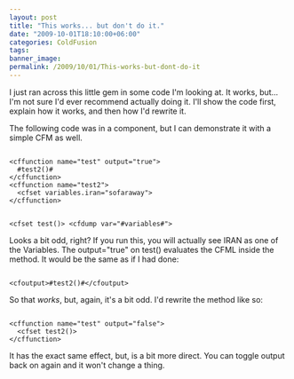 ```yaml
---
layout: post
title: "This works... but don't do it."
date: "2009-10-01T18:10:00+06:00"
categories: ColdFusion 
tags: 
banner_image: 
permalink: /2009/10/01/This-works-but-dont-do-it
---
```


I just ran across this little gem in some code I'm looking at. It works, but... I'm not sure I'd ever recommend actually doing it. I'll show the code first, explain how it works, and then how I'd rewrite it.
<!--more-->
The following code was in a component, but I can demonstrate it with a simple CFM as well.

<code>
&lt;cffunction name="test" output="true"&gt;
  #test2()#
&lt;/cffunction&gt;
&lt;cffunction name="test2"&gt;
  &lt;cfset variables.iran="sofaraway"&gt;
&lt;/cffunction&gt;

&lt;cfset test()&gt;
&lt;cfdump var="#variables#"&gt;
</code>

Looks a bit odd, right? If you run this, you will actually see IRAN as one of the Variables. The output="true" on test() evaluates the CFML inside the method. It would be the same as if I had done:

<code>
&lt;cfoutput&gt;#test2()#&lt;/cfoutput&gt;
</code>

So that <i>works</i>, but, again, it's a bit odd. I'd rewrite the method like so:

<code>
&lt;cffunction name="test" output="false"&gt;
  &lt;cfset test2()&gt;
&lt;/cffunction&gt;
</code>

It has the exact same effect, but, is a bit more direct. You can toggle output back on again and it won't change a thing.